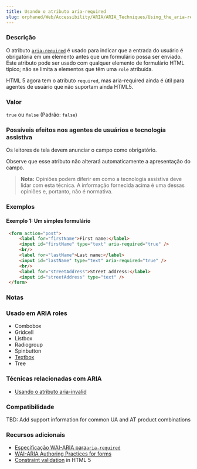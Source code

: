 ```yaml
---
title: Usando o atributo aria-required
slug: orphaned/Web/Accessibility/ARIA/ARIA_Techniques/Using_the_aria-required_attribute
---
```


### Descrição

O atributo [`aria-required`](https://www.w3.org/TR/wai-aria/states_and_properties#aria-required) é usado para indicar que a entrada do usuário é obrigatória em um elemento antes que um formulário possa ser enviado. Este atributo pode ser usado com qualquer elemento de formulário HTML típico; não se limita a elementos que têm uma `role` atribuída.

HTML 5 agora tem o atributo `required`, mas aria-required ainda é útil para agentes de usuário que não suportam ainda HTML5.

### Valor

`true` ou `false` (Padrão: `false`)

### Possíveis efeitos nos agentes de usuários e tecnologia assistiva

Os leitores de tela devem anunciar o campo como obrigatório.

Observe que esse atributo não alterará automaticamente a apresentação do campo.

> **Nota:** Opiniões podem diferir em como a tecnologia assistiva deve lidar com esta técnica. A informação fornecida acima é uma dessas opiniões e, portanto, não é normativa.

### Exemplos

#### Exemplo 1: Um simples formulário

```html
 <form action="post">
     <label for="firstName">First name:</label>
     <input id="firstName" type="text" aria-required="true" />
     <br/>
     <label for="lastName">Last name:</label>
     <input id="lastName" type="text" aria-required="true" />
     <br/>
     <label for="streetAddress">Street address:</label>
     <input id="streetAddress" type="text" />
 </form>
```

### Notas

### Usado em ARIA roles

- Combobox
- Gridcell
- Listbox
- Radiogroup
- Spinbutton
- [Textbox](/en/Accessibility/ARIA/ARIA_Techniques/Using_the_textbox_role "Using the textbox role")
- Tree

### Técnicas relacionadas com ARIA

- [Usando o atributo aria-invalid](/en/Accessibility/ARIA/ARIA_Techniques/Using_the_aria-invalid_attribute "Using the aria-invalid property")

### Compatibilidade

TBD: Add support information for common UA and AT product combinations

### Recursos adicionais

- [Especificação WAI-ARIA para`aria-required`](https://www.w3.org/TR/wai-aria/states_and_properties#aria-required)
- [WAI-ARIA Authoring Practices for forms](https://www.w3.org/TR/wai-aria-practices/#ariaform)
- [Constraint validation](/pt-BR/docs/Web/HTML/Constraint_validation) in HTML 5
